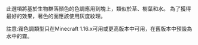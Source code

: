 此選項將基於生物群落顏色的色調應用到塊上，類似於草、樹葉和水。
為了獲得最好的效果，著色的面應該使用灰度紋理。

註意:霧色調類型只在Minecraft 1.16.x可用或更高版本中可用，在舊版本中預設為水中的霧。
